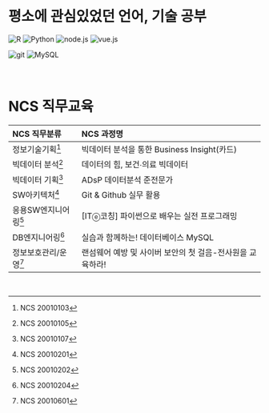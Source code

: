 
# 평소에 관심있었던 언어, 기술 공부

![R](https://img.shields.io/badge/R-%23276DC3.svg?style=flat-square&logo=r&logoColor=white)
![Python](https://img.shields.io/badge/Python-3776AB.svg?&style=flat-square&logo=Python&logoColor=white)
![node.js](https://img.shields.io/badge/node.js-339933.svg?&style=flat-square&logo=node.js&logoColor=white)
![vue.js](https://img.shields.io/badge/vue.js-4FC08D.svg?&style=flat-square&logo=vue.js&logoColor=white)<br/>

![git](https://img.shields.io/badge/git-F05032.svg?&style=flat-square&logo=git&logoColor=white)
![MySQL](https://img.shields.io/badge/MySQL-4479A1.svg?&style=flat-square&logo=MySQL&logoColor=white)<br/>
<br/>
<br/>


# NCS 직무교육

|NCS 직무분류|NCS 과정명|
|:---|:---|
|정보기술기획[^note1]|빅데이터 분석을 통한 Business Insight(카드)|
|빅데이터 분석[^note2]|데이터의 힘, 보건∙의료 빅데이터|
|빅데이터 기획[^note3]|ADsP 데이터분석 준전문가|
|SW아키텍처[^note4]|Git & Github 실무 활용|
|응용SW엔지니어링[^note5]|[ITⓔ코칭] 파이썬으로 배우는 실전 프로그래밍|
|DB엔지니어링[^note6]|실습과 함께하는! 데이터베이스 MySQL|
|정보보호관리/운영[^note7]|랜섬웨어 예방 및 사이버 보안의 첫 걸음-전사원을 교육하라!|
<br/>


[^note1]: NCS 20010103
[^note2]: NCS 20010105
[^note3]: NCS 20010107
[^note4]: NCS 20010201
[^note5]: NCS 20010202
[^note6]: NCS 20010204
[^note7]: NCS 20010601
